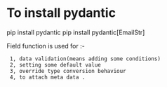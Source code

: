 # To install pydantic
pip install pydantic
pip install pydantic[EmailStr]

Field function is used for :- 

     1, data validation(means adding some conditions) 
     2, setting some default value
     3, override type conversion behaviour 
     4, to attach meta data .